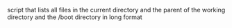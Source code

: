 script that lists all files in the current directory and the parent of the working directory and the /boot directory in long format
